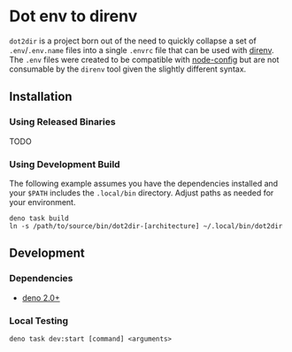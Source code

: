 # Dot env to direnv

`dot2dir` is a project born out of the need to quickly collapse a set of `.env`/`.env.name` files
into a single `.envrc` file that can be used with [direnv](https://direnv.net/). The `.env` files
were created to be compatible with [node-config](https://github.com/node-config/node-config) but 
are not consumable by the `direnv` tool given the slightly different syntax.

## Installation

### Using Released Binaries

TODO

### Using Development Build

The following example assumes you have the dependencies installed and your `$PATH` includes the
`.local/bin` directory. Adjust paths as needed for your environment.

```shell
deno task build
ln -s /path/to/source/bin/dot2dir-[architecture] ~/.local/bin/dot2dir
```

## Development

### Dependencies

- [deno 2.0+](https://deno.land/)

### Local Testing

```shell
deno task dev:start [command] <arguments>
```